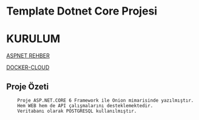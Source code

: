 # Template Dotnet Core Projesi

# KURULUM

[ASPNET REHBER](https://github.com/blitzkrieg0000/NETCORE_Template01/tree/main/WebAppOnion)

[DOCKER-CLOUD](https://github.com/blitzkrieg0000/NETCORE_Template01/tree/main/Docker)

## Proje Özeti
```
    Proje ASP.NET.CORE 6 Framework ile Onion mimarisinde yazılmıştır.
    Hem WEB hem de API çalışmalarını desteklemektedir.
    Veritabanı olarak POSTGRESQL kullanılmıştır.
```

